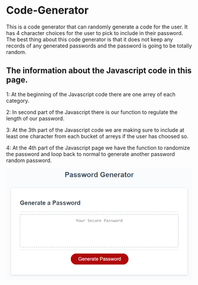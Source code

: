 # Code-Generator

This is a code generator that can randomly generate a code for the user. It has 4 character choices for the user to pick to include in their password. The best thing about this code generator is that it does not keep any records of any generated passwords and the password is going to be totally random. 



## The information about the Javascript code in this page. 

1: At the beginning of the Javascript code there are one arrey of each category. 

2: In second part of the Javascript there is our function to regulate the length of our password.

3:  At the 3th part of the Javascript code we are making sure to include at least one character from each bucket of arreys if the user has choosed so. 

4: At the 4th part of the Javascript page we have the function to randomize the password and loop back to normal to generate another password random password.

![The code generator's photo](./Assets/Codegen.png)

## 